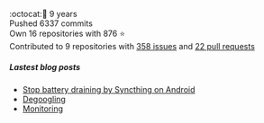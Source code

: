 :octocat::birthday: 9 years  
Pushed 6337 commits  
Own 16 repositories with 876 :star:  
Contributed to 9 repositories with [358 issues](https://github.com/issues?q=is%3Aissue+author%3Aeoli3n) and [22 pull requests](https://github.com/pulls?q=is%3Apr+author%3Aeoli3n+)

##### Lastest blog posts
- [Stop battery draining by Syncthing on Android](https://eoli3n.github.io/2021/12/29/syncthing-battery-draining.html)
- [Degoogling](https://eoli3n.github.io/2021/12/21/degoogling-android.html)
- [Monitoring](https://eoli3n.github.io/2021/12/10/monitoring.html)
